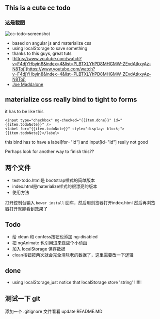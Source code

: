 ## This is a cute cc todo

### 这是截图
![cc-todo-screenshot](http://www.icehota.com/wp-content/uploads/2015/10/cc-todo.png "cc-todo")

- based on angular js and materialize css
- using localStorage to save something
- thanks to this guys, great tuts 
- [https://www.youtube.com/watch?v=F4djYHbyin8&index=4&list=PLBTXLYhPD8MHGMW-ZEvdAtkxyAz-N8Toj](https://www.youtube.com/watch?v=F4djYHbyin8&index=4&list=PLBTXLYhPD8MHGMW-ZEvdAtkxyAz-N8Toj) 
- [Joe Maddalone](https://www.youtube.com/watch?v=ZBwE0mNehx8&index=24&list=PLKiuVKZics1d1rjTROMyprMQbJLNsLCoS)

## materialize css really bind to tight to forms

it has to be like this

    <input type="checkbox" ng-checked="{{item.done}}" id="{{item.todoNote}}" />
    <label for="{{item.todoNote}}" style="display: block;">{{item.todoNote}}</label>

this bind has to have a label[for="id"] and input[id="id"]
really not good

Perhaps look for another way to finish this??

## 两个文件

- test-todo.html是 bootstrap样式的简单版本
- index.html是materialize样式的很漂亮的版本
- 使用方法

打开控制台输入 `bower install` 回车，然后用浏览器打开index.html
然后再浏览器打开就能看到效果了

## Todo
- 给 clean 和 confess按钮也添加 ng-disabled
- 把 ngAnimate 也引用进来做些个小动画
- 加入 localStorage 保存数据
- clean按钮按两次就会完全清除老的数据了，这里需要改一下逻辑

## done
- using localStorage,just notice that localStorage store 'string' !!!!!!

## 测试一下 git
添加一个 .gitignore 文件看看
update README.MD


